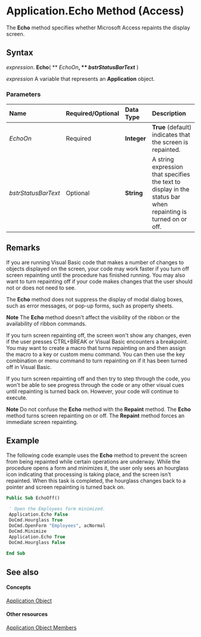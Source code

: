 
# Application.Echo Method (Access)

The  **Echo** method specifies whether Microsoft Access repaints the display screen.


## Syntax

 _expression_. **Echo**( ** _EchoOn_**, ** _bstrStatusBarText_** )

 _expression_ A variable that represents an **Application** object.


### Parameters



|**Name**|**Required/Optional**|**Data Type**|**Description**|
|:-----|:-----|:-----|:-----|
| _EchoOn_|Required|**Integer**|**True** (default) indicates that the screen is repainted.|
| _bstrStatusBarText_|Optional|**String**|A string expression that specifies the text to display in the status bar when repainting is turned on or off.|

## Remarks

If you are running Visual Basic code that makes a number of changes to objects displayed on the screen, your code may work faster if you turn off screen repainting until the procedure has finished running. You may also want to turn repainting off if your code makes changes that the user should not or does not need to see.

The  **Echo** method does not suppress the display of modal dialog boxes, such as error messages, or pop-up forms, such as property sheets.


 **Note**  The  **Echo** method doesn't affect the visibility of the ribbon or the availability of ribbon commands.

If you turn screen repainting off, the screen won't show any changes, even if the user presses CTRL+BREAK or Visual Basic encounters a breakpoint. You may want to create a macro that turns repainting on and then assign the macro to a key or custom menu command. You can then use the key combination or menu command to turn repainting on if it has been turned off in Visual Basic.

If you turn screen repainting off and then try to step through the code, you won't be able to see progress through the code or any other visual cues until repainting is turned back on. However, your code will continue to execute.


 **Note**  Do not confuse the  **Echo** method with the **Repaint** method. The **Echo** method turns screen repainting on or off. The **Repaint** method forces an immediate screen repainting.


## Example

The following code example uses the  **Echo** method to prevent the screen from being repainted while certain operations are underway. While the procedure opens a form and minimizes it, the user only sees an hourglass icon indicating that processing is taking place, and the screen isn't repainted. When this task is completed, the hourglass changes back to a pointer and screen repainting is turned back on.


```vb
Public Sub EchoOff() 
 
 ' Open the Employees form minimized. 
 Application.Echo False 
 DoCmd.Hourglass True 
 DoCmd.OpenForm "Employees", acNormal 
 DoCmd.Minimize 
 Application.Echo True 
 DoCmd.Hourglass False 
 
End Sub
```


## See also


#### Concepts


[Application Object](aefb0713-97e6-e2c7-e530-8fd2e1316a55.md)
#### Other resources


[Application Object Members](3ab5276c-d52a-72a9-244c-ec92ead48811.md)
